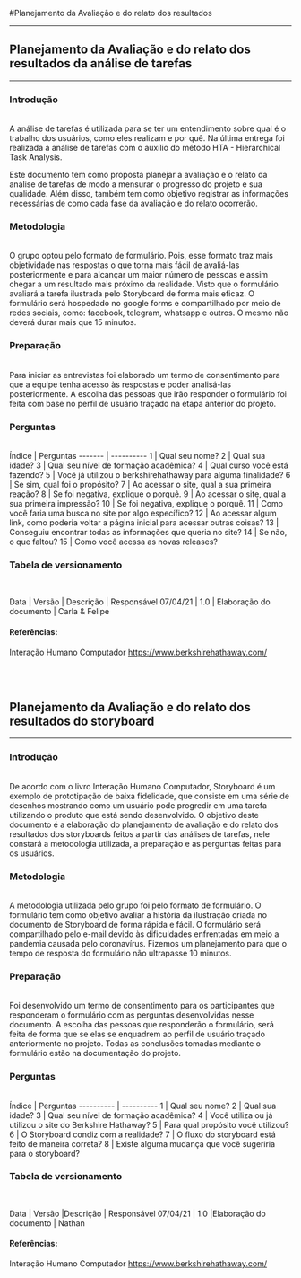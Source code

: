 #Planejamento da Avaliação e do relato dos resultados

-------------------------------------------------



## Planejamento da Avaliação e do relato dos resultados da análise de tarefas
-------------------------------------------------

### Introdução
<br>
A análise de tarefas é utilizada para se ter um entendimento sobre qual é o trabalho dos usuários, como eles realizam e por quê. Na última entrega foi realizada a análise de tarefas com o auxílio do método  HTA - Hierarchical Task Analysis. 

Este documento tem como proposta planejar a avaliação e o  relato da análise de tarefas de modo a mensurar o progresso do projeto e sua qualidade. Além disso, também tem como objetivo registrar as informações necessárias de como cada fase da avaliação e do relato ocorrerão.
      
### Metodologia
<br>
O grupo optou pelo formato de formulário. Pois, esse formato traz mais objetividade nas respostas o que torna mais fácil de avaliá-las posteriormente e para alcançar um maior número de pessoas e assim chegar a um resultado mais próximo da realidade. Visto que o formulário avaliará a tarefa ilustrada pelo Storyboard de forma mais eficaz.
O formulário será hospedado no google forms e compartilhado por meio de redes sociais, como: facebook, telegram, whatsapp e outros. O mesmo não deverá durar mais que 15 minutos.

### Preparação
<br>
Para iniciar as entrevistas foi elaborado um termo de consentimento para que a equipe tenha acesso às respostas e poder analisá-las posteriormente.
A escolha das pessoas que irão responder o formulário foi feita com base no perfil de usuário traçado na etapa anterior do projeto.

### Perguntas
<br>
Índice  | Perguntas
------- | ---------- 
1       | Qual seu nome?
2       | Qual sua idade?
3       | Qual seu nível de formação acadêmica?
4       | Qual curso você está fazendo?
5       | Você já utilizou o berkshirehathaway para alguma finalidade?
6       | Se sim, qual foi o propósito?
7       | Ao acessar o site, qual a sua primeira reação?
8       | Se foi negativa, explique o porquê.
9       | Ao acessar o site, qual a sua primeira impressão?
10      | Se foi negativa, explique o porquê.
11      | Como você faria uma busca no site por algo específico?
12      | Ao acessar algum link, como poderia voltar a página inicial para acessar outras coisas?
13      | Conseguiu encontrar todas as informações que queria no site?
14      | Se não, o que faltou?
15      | Como você acessa as novas releases?

### Tabela de versionamento
<br>

Data     | Versão      | Descrição                | Responsável 
07/04/21 | 1.0         | Elaboração do documento  | Carla & Felipe
<br>

#### Referências: 
Interação Humano Computador
https://www.berkshirehathaway.com/

<br>
<br>

## Planejamento da Avaliação e do relato dos resultados do storyboard
-------------------------------------------------

### Introdução
<br/>
De acordo com o livro Interação Humano Computador, Storyboard é um exemplo de prototipação de baixa fidelidade, que consiste em uma série de desenhos mostrando como um usuário pode progredir em uma tarefa utilizando o produto que está sendo desenvolvido.
O objetivo deste documento é a elaboração do planejamento de avaliação e do relato dos resultados dos storyboards feitos a partir das análises de tarefas, nele constará a metodologia utilizada, a preparação e as perguntas feitas para os usuários.

### Metodologia
<br/>
A metodologia utilizada pelo grupo foi pelo formato de formulário. O formulário tem como objetivo avaliar a história da ilustração criada no documento de Storyboard de forma rápida e fácil.
O formulário será compartilhado pelo e-mail devido às dificuldades enfrentadas em meio a pandemia causada pelo coronavírus. Fizemos um planejamento para que o tempo de resposta do formulário não ultrapasse 10 minutos.

### Preparação
<br>
Foi desenvolvido um termo de consentimento para os participantes que responderam o formulário com as perguntas desenvolvidas nesse documento. 
A escolha das pessoas que responderão o formulário, será feita de forma que se
elas se enquadrem ao perfil de usuário traçado anteriormente no projeto.
Todas as conclusões tomadas mediante o formulário estão na documentação do projeto.

### Perguntas
<br>
Índice  | Perguntas
---------- | ---------- 
1           | Qual seu nome?
2           | Qual sua idade?
3           | Qual seu nível de formação acadêmica?
4           | Você utiliza ou já utilizou o site do Berkshire Hathaway?
5           | Para qual propósito você utilizou? 
6           | O Storyboard condiz com a realidade?
7           | O fluxo do storyboard está feito de maneira correta?
8           | Existe alguma mudança que você sugeriria para o storyboard?

### Tabela de versionamento
<br/>

Data    | Versão     |Descrição                 | Responsável
07/04/21  | 1.0        |Elaboração do documento   | Nathan

#### Referências: 
Interação Humano Computador
https://www.berkshirehathaway.com/


